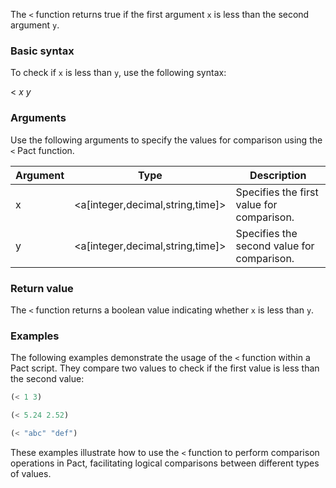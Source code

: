 The `<` function returns true if the first argument `x` is less than the second argument `y`.

### Basic syntax

To check if `x` is less than `y`, use the following syntax:

< *x* *y*

### Arguments

Use the following arguments to specify the values for comparison using the `<` Pact function.

| Argument | Type | Description |
| --- | --- | --- |
| x | <a[integer,decimal,string,time]> | Specifies the first value for comparison. |
| y | <a[integer,decimal,string,time]> | Specifies the second value for comparison. |

### Return value

The `<` function returns a boolean value indicating whether `x` is less than `y`.

### Examples

The following examples demonstrate the usage of the `<` function within a Pact script. They compare two values to check if the first value is less than the second value:

```lisp
(< 1 3)
```
```lisp
(< 5.24 2.52)
```
```lisp
(< "abc" "def")
```

These examples illustrate how to use the `<` function to perform comparison operations in Pact, facilitating logical comparisons between different types of values.

